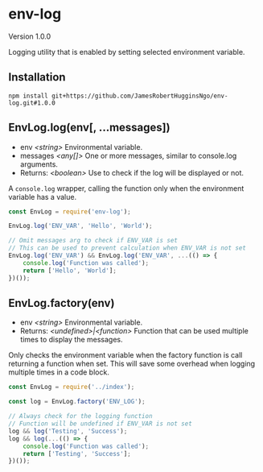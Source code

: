 # env-log

Version 1.0.0

Logging utility that is enabled by setting selected environment variable.

## Installation

```
npm install git+https://github.com/JamesRobertHugginsNgo/env-log.git#1.0.0
```

## EnvLog.log(env[, ...messages])

- env _\<string>_ Environmental variable.
- messages _\<any[]>_ One or more messages, similar to console.log arguments.
- Returns: _\<boolean>_ Use to check if the log will be displayed or not.

A `console.log` wrapper, calling the function only when the environment variable has a value.

``` JavaScript
const EnvLog = require('env-log');

EnvLog.log('ENV_VAR', 'Hello', 'World');

// Omit messages arg to check if ENV_VAR is set
// This can be used to prevent calculation when ENV_VAR is not set
EnvLog.log('ENV_VAR') && EnvLog.log('ENV_VAR', ...(() => {
    console.log('Function was called');
    return ['Hello', 'World'];
})());
```

## EnvLog.factory(env)

- env _\<string>_ Environmental variable.
- Returns: _\<undefined>|\<function>_ Function that can be used multiple times to display the messages.

Only checks the environment variable when the factory function is call returning a function when set. This will save some overhead when logging multiple times in a code block.

``` JavaScript
const EnvLog = require('../index');

const log = EnvLog.factory('ENV_LOG');

// Always check for the logging function
// Function will be undefined if ENV_VAR is not set
log && log('Testing', 'Success');
log && log(...(() => {
	console.log('Function was called');
	return ['Testing', 'Success'];
})());
```